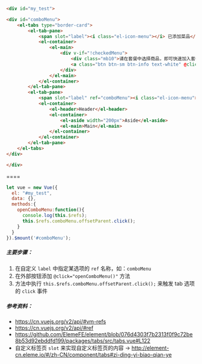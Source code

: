 ```html
<div id="my_test">

<div id="comboMenu">
    <el-tabs type="border-card">
        <el-tab-pane>
            <span slot="label"><i class="el-icon-menu"></i> 已添加菜品</span>
            <el-container>
                <el-main>
                    <div v-if="!checkedMenu">
                        <div class="mb10">请在套餐中选择商品，即可快速加入套餐中</div>
                        <a class="btn btn-sm btn-info text-white" @click="openComboMenu()">选择菜单商品</a>
                    </div>
                </el-main>
            </el-container>
        </el-tab-pane>
        <el-tab-pane>
            <span slot="label" ref="comboMenu"><i class="el-icon-menu"></i> 菜单</span>
            <el-container>
                <el-header>Header</el-header>
                <el-container>
                    <el-aside width="200px">Aside</el-aside>
                    <el-main>Main</el-main>
                </el-container>
            </el-container>
        </el-tab-pane>
    </el-tabs>
</div>

</div>
```

====

```javascript
let vue = new Vue({
  el: "#my_test",
  data: {},
  methods:{
    openComboMenu:function(){
      console.log(this.$refs);
      this.$refs.comboMenu.offsetParent.click();
    }
  }
}).$mount('#comboMenu');
```
##### 主要步骤：
1. 在自定义 `label` 中指定某选项的 `ref` 名称，如：`comboMenu`
2. 在外部按钮添加 `@click="openComboMenu()"` 方法
3. 方法中执行 `this.$refs.comboMenu.offsetParent.click();` 来触发 tab 选项的 `click` 事件

##### 参考资料：
- https://cn.vuejs.org/v2/api/#vm-refs
- https://cn.vuejs.org/v2/api/#ref
- https://github.com/ElemeFE/element/blob/076d4303f7b2313f0f9c72be8b53d92ebddfd199/packages/tabs/src/tabs.vue#L122
- 自定义标签页 `slot` 来实现自定义标签页的内容 -> http://element-cn.eleme.io/#/zh-CN/component/tabs#zi-ding-yi-biao-qian-ye
